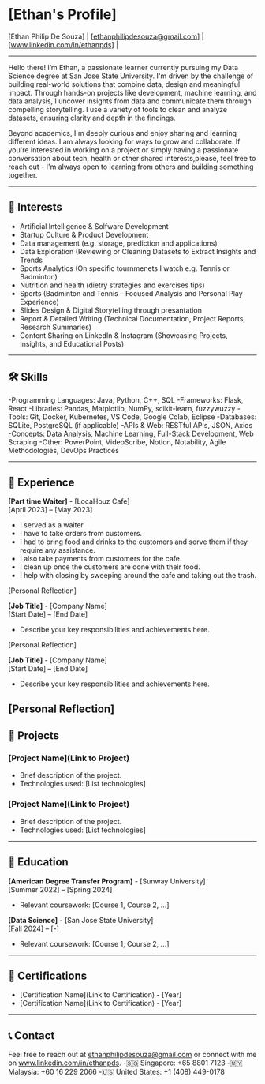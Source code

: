# [Ethan's Profile]

[Ethan Philip De Souza] | [ethanphilipdesouza@gmail.com] | [www.linkedin.com/in/ethanpds] | 

---

Hello there! I’m Ethan, a passionate learner currently pursuing my Data Science degree at San Jose State University. I'm driven by the challenge of building real-world solutions that combine data, design and meaningful impact. Through hands-on projects like development, machine learning, and data analysis, I uncover insights from data and communicate them through compelling storytelling. I use a variety of tools to clean and analyze datasets, ensuring clarity and depth in the findings.

Beyond academics, I'm deeply curious and enjoy sharing and learning different ideas. I am always looking for ways to grow and collaborate. If you're interested in working on a project or simply having a passionate conversation about tech, health or other shared interests,please, feel free to reach out - I'm always open to learning from others and building something together.

---

## 🎯 Interests
- Artificial Intelligence & Solfware Development
- Startup Culture & Product Development
- Data management (e.g. storage, prediction and applications)
- Data Exploration (Reviewing or Cleaning Datasets to Extract Insights and Trends
- Sports Analytics (On specific tournmenets I watch e.g. Tennis or Badminton)    
- Nutrition and health (dietry strategies and exercises tips)
- Sports (Badminton and Tennis – Focused Analysis and Personal Play Experience)
- Slides Design & Digital Storytelling through presantation
- Report & Detailed Writing (Technical Documentation, Project Reports, Research Summaries)
- Content Sharing on LinkedIn & Instagram (Showcasing Projects, Insights, and Educational Posts)



---


## 🛠️ Skills
-Programming Languages: Java, Python, C++, SQL
-Frameworks: Flask, React
-Libraries: Pandas, Matplotlib, NumPy, scikit-learn, fuzzywuzzy
-Tools: Git, Docker, Kubernetes, VS Code, Google Colab, Eclipse 
-Databases: SQLite, PostgreSQL (if applicable)
-APIs & Web: RESTful APIs, JSON, Axios
-Concepts: Data Analysis, Machine Learning, Full-Stack Development, Web Scraping
-Other: PowerPoint, VideoScribe, Notion, Notability, Agile Methodologies, DevOps Practices

---

## 💼 Experience
**[Part time Waiter]** - [LocaHouz Cafe]  
[April 2023] – [May 2023]  
- I served as a waiter
- I have to take orders from customers.
- I had to bring food and drinks to the customers and serve them if they require any assistance.
- I also take payments from customers for the cafe.
- I clean up once the customers are done with their food.
- I help with closing by sweeping around the cafe and taking out the trash.

[Personal Reflection] 


**[Job Title]** - [Company Name]  
[Start Date] – [End Date]  
- Describe your key responsibilities and achievements here.

[Personal Reflection] 


**[Job Title]** - [Company Name]  
[Start Date] – [End Date]  
- Describe your key responsibilities and achievements here.

[Personal Reflection] 
---

## 📂 Projects
### [Project Name](Link to Project)
- Brief description of the project.
- Technologies used: [List technologies]

### [Project Name](Link to Project)
- Brief description of the project.
- Technologies used: [List technologies]

---

## 📜 Education
**[American Degree Transfer Program]** - [Sunway University]  
[Summer 2022] – [Spring 2024]  
- Relevant coursework: [Course 1, Course 2, ...]

**[Data Science]** - [San Jose State University]  
[Fall 2024] – [-]  
- Relevant coursework: [Course 1, Course 2, ...]

---

## 🌟 Certifications
- [Certification Name](Link to Certification) - [Year]
- [Certification Name](Link to Certification) - [Year]

---

## 📞 Contact
Feel free to reach out at ethanphilipdesouza@gmail.com or connect with me on www.linkedin.com/in/ethanpds.
-🇸🇬 Singapore: +65 8801 7123
-🇲🇾 Malaysia: +60 16 229 2066
-🇺🇸 United States: +1 (408) 449-0178

